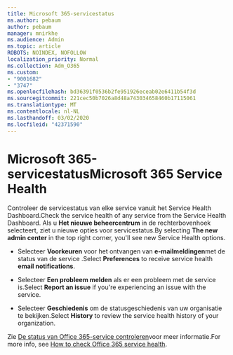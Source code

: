 ```yaml
---
title: Microsoft 365-servicestatus
ms.author: pebaum
author: pebaum
manager: mnirkhe
ms.audience: Admin
ms.topic: article
ROBOTS: NOINDEX, NOFOLLOW
localization_priority: Normal
ms.collection: Adm_O365
ms.custom:
- "9001682"
- "3747"
ms.openlocfilehash: bd36391f0536b2fe951926eceab02e6411b54f3d
ms.sourcegitcommit: 221cec50b7026a8d48a743034658460b17115061
ms.translationtype: MT
ms.contentlocale: nl-NL
ms.lasthandoff: 03/02/2020
ms.locfileid: "42371590"
---
```

# <a name="microsoft-365-service-health"></a><span data-ttu-id="1bfaf-102">Microsoft 365-servicestatus</span><span class="sxs-lookup"><span data-stu-id="1bfaf-102">Microsoft 365 Service Health</span></span>


<span data-ttu-id="1bfaf-103">Controleer de servicestatus van elke service vanuit het Service Health Dashboard.</span><span class="sxs-lookup"><span data-stu-id="1bfaf-103">Check the service health of any service from the Service Health Dashboard.</span></span> <span data-ttu-id="1bfaf-104">Als u **Het nieuwe beheercentrum** in de rechterbovenhoek selecteert, ziet u nieuwe opties voor servicestatus.</span><span class="sxs-lookup"><span data-stu-id="1bfaf-104">By selecting **The new admin center** in the top right corner, you'll see new Service Health options.</span></span>

- <span data-ttu-id="1bfaf-105">Selecteer **Voorkeuren** voor het ontvangen van **e-mailmeldingen**met de status van de service .</span><span class="sxs-lookup"><span data-stu-id="1bfaf-105">Select **Preferences** to receive service health **email notifications**.</span></span>

- <span data-ttu-id="1bfaf-106">Selecteer **Een probleem melden** als er een probleem met de service is.</span><span class="sxs-lookup"><span data-stu-id="1bfaf-106">Select **Report an issue** if you're experiencing an issue with the service.</span></span>

- <span data-ttu-id="1bfaf-107">Selecteer **Geschiedenis** om de statusgeschiedenis van uw organisatie te bekijken.</span><span class="sxs-lookup"><span data-stu-id="1bfaf-107">Select **History** to review the service health history of your organization.</span></span> 

<span data-ttu-id="1bfaf-108">Zie [De status van Office 365-service controleren](https://docs.microsoft.com/en-us/office365/enterprise/view-service-health)voor meer informatie.</span><span class="sxs-lookup"><span data-stu-id="1bfaf-108">For more info, see [How to check Office 365 service health](https://docs.microsoft.com/en-us/office365/enterprise/view-service-health).</span></span> 
